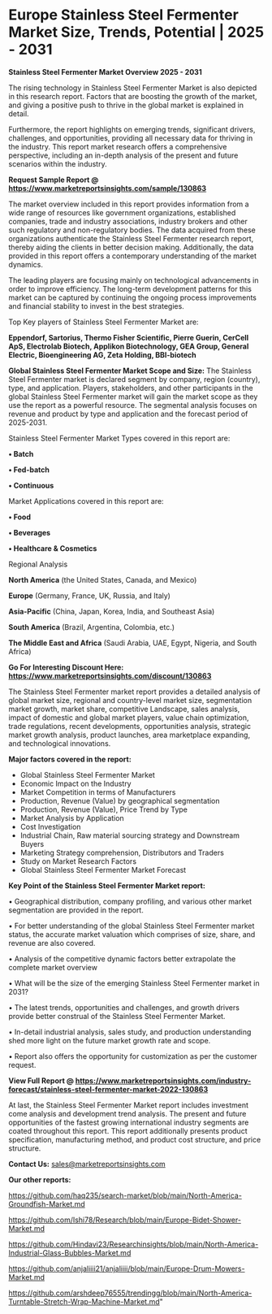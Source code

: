 # Europe Stainless Steel Fermenter Market Size, Trends, Potential | 2025 - 2031

<Strong> Stainless Steel Fermenter Market Overview 2025 - 2031</strong>

The rising technology in Stainless Steel Fermenter Market is also depicted in this research report. Factors that are boosting the growth of the market, and giving a positive push to thrive in the global market is explained in detail.

Furthermore, the report highlights on emerging trends, significant drivers, challenges, and opportunities, providing all necessary data for thriving in the industry. This report market research offers a comprehensive perspective, including an in-depth analysis of the present and future scenarios within the industry.

<strong>Request Sample Report @ <a href=https://www.marketreportsinsights.com/sample/130863>https://www.marketreportsinsights.com/sample/130863</a></strong>

The market overview included in this report provides information from a wide range of resources like government organizations, established companies, trade and industry associations, industry brokers and other such regulatory and non-regulatory bodies. The data acquired from these organizations authenticate the Stainless Steel Fermenter research report, thereby aiding the clients in better decision making. Additionally, the data provided in this report offers a contemporary understanding of the market dynamics.

The leading players are focusing mainly on technological advancements in order to improve efficiency. The long-term development patterns for this market can be captured by continuing the ongoing process improvements and financial stability to invest in the best strategies.

Top Key players of Stainless Steel Fermenter Market are:

<strong>Eppendorf, Sartorius, Thermo Fisher Scientific, Pierre Guerin, CerCell ApS, Electrolab Biotech, Applikon Biotechnology, GEA Group, General Electric, Bioengineering AG, Zeta Holding, BBI-biotech</strong>

<strong><b>Global Stainless Steel Fermenter Market Scope and Size:</b></strong>
The Stainless Steel Fermenter market is declared segment by company, region (country), type, and application. Players, stakeholders, and other participants in the global Stainless Steel Fermenter market will gain the market scope as they use the report as a powerful resource. The segmental analysis focuses on revenue and product by type and application and the forecast period of 2025-2031.

Stainless Steel Fermenter Market Types covered in this report are:

<strong>• Batch

• Fed-batch

• Continuous</strong>

Market Applications covered in this report are:

<strong>• Food

• Beverages

• Healthcare & Cosmetics</strong> 

Regional Analysis

<strong>North America</strong> (the United States, Canada, and Mexico)

<strong>Europe</strong> (Germany, France, UK, Russia, and Italy)

<strong>Asia-Pacific</strong> (China, Japan, Korea, India, and Southeast Asia)

<strong>South America</strong> (Brazil, Argentina, Colombia, etc.)

<strong>The Middle East and Africa</strong> (Saudi Arabia, UAE, Egypt, Nigeria, and South Africa)

<strong>Go For Interesting Discount Here: <a href=https://www.marketreportsinsights.com/discount/130863>https://www.marketreportsinsights.com/discount/130863</a></strong>

The Stainless Steel Fermenter market report provides a detailed analysis of global market size, regional and country-level market size, segmentation market growth, market share, competitive Landscape, sales analysis, impact of domestic and global market players, value chain optimization, trade regulations, recent developments, opportunities analysis, strategic market growth analysis, product launches, area marketplace expanding, and technological innovations.

<strong><b>Major factors covered in the report:</b></strong>
<ul>
  <li>Global Stainless Steel Fermenter Market </li>
  <li>Economic Impact on the Industry</li>
  <li>Market Competition in terms of Manufacturers</li>
  <li>Production, Revenue (Value) by geographical segmentation</li>
  <li>Production, Revenue (Value), Price Trend by Type</li>
  <li>Market Analysis by Application</li>
  <li>Cost Investigation</li>
  <li>Industrial Chain, Raw material sourcing strategy and Downstream Buyers</li>
  <li>Marketing Strategy comprehension, Distributors and Traders</li>
  <li>Study on Market Research Factors</li>
  <li>Global Stainless Steel Fermenter Market Forecast</li>
</ul>

<strong><b>Key Point of the Stainless Steel Fermenter Market report:</b></strong>

• Geographical distribution, company profiling, and various other market segmentation are provided in the report.

• For better understanding of the global Stainless Steel Fermenter market status, the accurate market valuation which comprises of size, share, and revenue are also covered.

• Analysis of the competitive dynamic factors better extrapolate the complete market overview

• What will be the size of the emerging Stainless Steel Fermenter market in 2031?

• The latest trends, opportunities and challenges, and growth drivers provide better construal of the Stainless Steel Fermenter Market.

• In-detail industrial analysis, sales study, and production understanding shed more light on the future market growth rate and scope.

• Report also offers the opportunity for customization as per the customer request.

<strong><b>View Full Report @ <a href=https://www.marketreportsinsights.com/industry-forecast/stainless-steel-fermenter-market-2022-130863>https://www.marketreportsinsights.com/industry-forecast/stainless-steel-fermenter-market-2022-130863</a></b></strong>


At last, the Stainless Steel Fermenter Market report includes investment come analysis and development trend analysis. The present and future opportunities of the fastest growing international industry segments are coated throughout this report. This report additionally presents product specification, manufacturing method, and product cost structure, and price structure.

<strong>Contact Us:</strong>
sales@marketreportsinsights.com

<strong>Our other reports:</strong>

<a href=https://github.com/haq235/search-market/blob/main/North-America-Groundfish-Market.md>https://github.com/haq235/search-market/blob/main/North-America-Groundfish-Market.md</a>

<a href=https://github.com/Ishi78/Research/blob/main/Europe-Bidet-Shower-Market.md>https://github.com/Ishi78/Research/blob/main/Europe-Bidet-Shower-Market.md</a>

<a href=https://github.com/Hindavi23/Researchinsights/blob/main/North-America-Industrial-Glass-Bubbles-Market.md>https://github.com/Hindavi23/Researchinsights/blob/main/North-America-Industrial-Glass-Bubbles-Market.md</a>

<a href=https://github.com/anjaliiii21/anjaliiii/blob/main/Europe-Drum-Mowers-Market.md>https://github.com/anjaliiii21/anjaliiii/blob/main/Europe-Drum-Mowers-Market.md</a>

<a href=https://github.com/arshdeep76555/trendingg/blob/main/North-America-Turntable-Stretch-Wrap-Machine-Market.md>https://github.com/arshdeep76555/trendingg/blob/main/North-America-Turntable-Stretch-Wrap-Machine-Market.md</a>"
